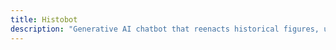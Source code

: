 ```yaml
---
title: Histobot
description: "Generative AI chatbot that reenacts historical figures, using large language models to simulate historically contextual dialogue."
---
```

